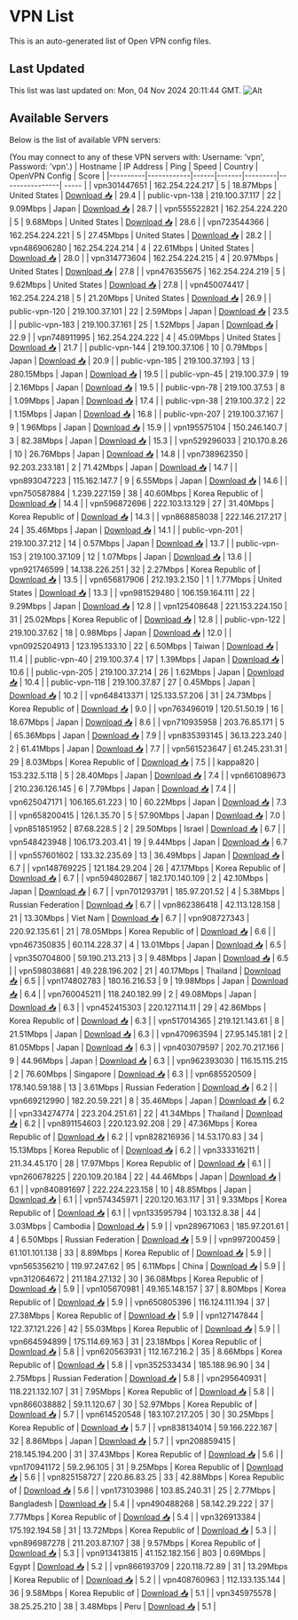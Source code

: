 # VPN List

This is an auto-generated list of Open VPN config files.

## Last Updated

This list was last updated on: Mon, 04 Nov 2024 20:11:44 GMT.
![Alt](https://repobeats.axiom.co/api/embed/186b98318ef1479477931607c1ad7d823f12451f.svg "Repobeats analytics image")

## Available Servers

Below is the list of available VPN servers:

(You may connect to any of these VPN servers with: Username: 'vpn', Password: 'vpn'.)
| Hostname | IP Address | Ping | Speed | Country | OpenVPN Config | Score |
|----------|------------|------|-------|---------|----------------| ----- |
| vpn301447651 | 162.254.224.217 | 5 | 18.87Mbps | United States | [Download 📥](./configs/server_0_US.ovpn) | 29.4 |
| public-vpn-138 | 219.100.37.117 | 22 | 9.09Mbps | Japan | [Download 📥](./configs/server_1_JP.ovpn) | 28.7 |
| vpn555522821 | 162.254.224.220 | 5 | 9.68Mbps | United States | [Download 📥](./configs/server_2_US.ovpn) | 28.6 |
| vpn723544366 | 162.254.224.221 | 5 | 27.45Mbps | United States | [Download 📥](./configs/server_3_US.ovpn) | 28.2 |
| vpn486906280 | 162.254.224.214 | 4 | 22.61Mbps | United States | [Download 📥](./configs/server_4_US.ovpn) | 28.0 |
| vpn314773604 | 162.254.224.215 | 4 | 20.97Mbps | United States | [Download 📥](./configs/server_5_US.ovpn) | 27.8 |
| vpn476355675 | 162.254.224.219 | 5 | 9.62Mbps | United States | [Download 📥](./configs/server_6_US.ovpn) | 27.8 |
| vpn450074417 | 162.254.224.218 | 5 | 21.20Mbps | United States | [Download 📥](./configs/server_7_US.ovpn) | 26.9 |
| public-vpn-120 | 219.100.37.101 | 22 | 2.59Mbps | Japan | [Download 📥](./configs/server_8_JP.ovpn) | 23.5 |
| public-vpn-183 | 219.100.37.161 | 25 | 1.52Mbps | Japan | [Download 📥](./configs/server_9_JP.ovpn) | 22.9 |
| vpn748911995 | 162.254.224.222 | 4 | 45.09Mbps | United States | [Download 📥](./configs/server_10_US.ovpn) | 21.7 |
| public-vpn-144 | 219.100.37.106 | 10 | 0.79Mbps | Japan | [Download 📥](./configs/server_11_JP.ovpn) | 20.9 |
| public-vpn-185 | 219.100.37.193 | 13 | 280.15Mbps | Japan | [Download 📥](./configs/server_12_JP.ovpn) | 19.5 |
| public-vpn-45 | 219.100.37.9 | 19 | 2.16Mbps | Japan | [Download 📥](./configs/server_13_JP.ovpn) | 19.5 |
| public-vpn-78 | 219.100.37.53 | 8 | 1.09Mbps | Japan | [Download 📥](./configs/server_14_JP.ovpn) | 17.4 |
| public-vpn-38 | 219.100.37.2 | 22 | 1.15Mbps | Japan | [Download 📥](./configs/server_15_JP.ovpn) | 16.8 |
| public-vpn-207 | 219.100.37.167 | 9 | 1.96Mbps | Japan | [Download 📥](./configs/server_16_JP.ovpn) | 15.9 |
| vpn195575104 | 150.246.140.7 | 3 | 82.38Mbps | Japan | [Download 📥](./configs/server_17_JP.ovpn) | 15.3 |
| vpn529296033 | 210.170.8.26 | 10 | 26.76Mbps | Japan | [Download 📥](./configs/server_18_JP.ovpn) | 14.8 |
| vpn738962350 | 92.203.233.181 | 2 | 71.42Mbps | Japan | [Download 📥](./configs/server_19_JP.ovpn) | 14.7 |
| vpn893047223 | 115.162.147.7 | 9 | 6.55Mbps | Japan | [Download 📥](./configs/server_20_JP.ovpn) | 14.6 |
| vpn750587884 | 1.239.227.159 | 38 | 40.60Mbps | Korea Republic of | [Download 📥](./configs/server_21_KR.ovpn) | 14.4 |
| vpn596872696 | 222.103.13.129 | 27 | 31.40Mbps | Korea Republic of | [Download 📥](./configs/server_22_KR.ovpn) | 14.3 |
| vpn868858038 | 222.146.217.217 | 24 | 35.46Mbps | Japan | [Download 📥](./configs/server_23_JP.ovpn) | 14.1 |
| public-vpn-201 | 219.100.37.212 | 14 | 0.57Mbps | Japan | [Download 📥](./configs/server_24_JP.ovpn) | 13.7 |
| public-vpn-153 | 219.100.37.109 | 12 | 1.07Mbps | Japan | [Download 📥](./configs/server_25_JP.ovpn) | 13.6 |
| vpn921746599 | 14.138.226.251 | 32 | 2.27Mbps | Korea Republic of | [Download 📥](./configs/server_26_KR.ovpn) | 13.5 |
| vpn656817906 | 212.193.2.150 | 1 | 1.77Mbps | United States | [Download 📥](./configs/server_27_US.ovpn) | 13.3 |
| vpn981529480 | 106.159.164.111 | 22 | 9.29Mbps | Japan | [Download 📥](./configs/server_28_JP.ovpn) | 12.8 |
| vpn125408648 | 221.153.224.150 | 31 | 25.02Mbps | Korea Republic of | [Download 📥](./configs/server_29_KR.ovpn) | 12.8 |
| public-vpn-122 | 219.100.37.62 | 18 | 0.98Mbps | Japan | [Download 📥](./configs/server_30_JP.ovpn) | 12.0 |
| vpn0925204913 | 123.195.133.10 | 22 | 6.50Mbps | Taiwan | [Download 📥](./configs/server_31_TW.ovpn) | 11.4 |
| public-vpn-40 | 219.100.37.4 | 17 | 1.39Mbps | Japan | [Download 📥](./configs/server_32_JP.ovpn) | 10.6 |
| public-vpn-205 | 219.100.37.214 | 26 | 1.62Mbps | Japan | [Download 📥](./configs/server_33_JP.ovpn) | 10.4 |
| public-vpn-118 | 219.100.37.87 | 27 | 0.45Mbps | Japan | [Download 📥](./configs/server_34_JP.ovpn) | 10.2 |
| vpn648413371 | 125.133.57.206 | 31 | 24.73Mbps | Korea Republic of | [Download 📥](./configs/server_35_KR.ovpn) | 9.0 |
| vpn763496019 | 120.51.50.19 | 16 | 18.67Mbps | Japan | [Download 📥](./configs/server_36_JP.ovpn) | 8.6 |
| vpn710935958 | 203.76.85.171 | 5 | 65.36Mbps | Japan | [Download 📥](./configs/server_37_JP.ovpn) | 7.9 |
| vpn835393145 | 36.13.223.240 | 2 | 61.41Mbps | Japan | [Download 📥](./configs/server_38_JP.ovpn) | 7.7 |
| vpn561523647 | 61.245.231.31 | 29 | 8.03Mbps | Korea Republic of | [Download 📥](./configs/server_39_KR.ovpn) | 7.5 |
| kappa820 | 153.232.5.118 | 5 | 28.40Mbps | Japan | [Download 📥](./configs/server_40_JP.ovpn) | 7.4 |
| vpn661089673 | 210.236.126.145 | 6 | 7.79Mbps | Japan | [Download 📥](./configs/server_41_JP.ovpn) | 7.4 |
| vpn625047171 | 106.165.61.223 | 10 | 60.22Mbps | Japan | [Download 📥](./configs/server_42_JP.ovpn) | 7.3 |
| vpn658200415 | 126.1.35.70 | 5 | 57.90Mbps | Japan | [Download 📥](./configs/server_43_JP.ovpn) | 7.0 |
| vpn851851952 | 87.68.228.5 | 2 | 29.50Mbps | Israel | [Download 📥](./configs/server_44_IL.ovpn) | 6.7 |
| vpn548423948 | 106.173.203.41 | 19 | 9.44Mbps | Japan | [Download 📥](./configs/server_45_JP.ovpn) | 6.7 |
| vpn557601602 | 133.32.235.69 | 13 | 36.49Mbps | Japan | [Download 📥](./configs/server_46_JP.ovpn) | 6.7 |
| vpn148769225 | 121.184.29.204 | 26 | 47.17Mbps | Korea Republic of | [Download 📥](./configs/server_47_KR.ovpn) | 6.7 |
| vpn594802867 | 182.170.140.109 | 2 | 42.10Mbps | Japan | [Download 📥](./configs/server_48_JP.ovpn) | 6.7 |
| vpn701293791 | 185.97.201.52 | 4 | 5.38Mbps | Russian Federation | [Download 📥](./configs/server_49_RU.ovpn) | 6.7 |
| vpn862386418 | 42.113.128.158 | 21 | 13.30Mbps | Viet Nam | [Download 📥](./configs/server_50_VN.ovpn) | 6.7 |
| vpn908727343 | 220.92.135.61 | 21 | 78.05Mbps | Korea Republic of | [Download 📥](./configs/server_51_KR.ovpn) | 6.6 |
| vpn467350835 | 60.114.228.37 | 4 | 13.01Mbps | Japan | [Download 📥](./configs/server_52_JP.ovpn) | 6.5 |
| vpn350704800 | 59.190.213.213 | 3 | 9.48Mbps | Japan | [Download 📥](./configs/server_53_JP.ovpn) | 6.5 |
| vpn598038681 | 49.228.196.202 | 21 | 40.17Mbps | Thailand | [Download 📥](./configs/server_54_TH.ovpn) | 6.5 |
| vpn174802783 | 180.16.216.53 | 9 | 19.98Mbps | Japan | [Download 📥](./configs/server_55_JP.ovpn) | 6.4 |
| vpn760045211 | 118.240.182.99 | 2 | 49.08Mbps | Japan | [Download 📥](./configs/server_56_JP.ovpn) | 6.3 |
| vpn452415303 | 220.127.114.11 | 29 | 42.86Mbps | Korea Republic of | [Download 📥](./configs/server_57_KR.ovpn) | 6.3 |
| vpn517014365 | 219.121.143.61 | 8 | 21.51Mbps | Japan | [Download 📥](./configs/server_58_JP.ovpn) | 6.3 |
| vpn470963594 | 27.95.145.181 | 2 | 81.05Mbps | Japan | [Download 📥](./configs/server_59_JP.ovpn) | 6.3 |
| vpn403079597 | 202.70.217.166 | 9 | 44.96Mbps | Japan | [Download 📥](./configs/server_60_JP.ovpn) | 6.3 |
| vpn962393030 | 116.15.115.215 | 2 | 76.60Mbps | Singapore | [Download 📥](./configs/server_61_SG.ovpn) | 6.3 |
| vpn685520509 | 178.140.59.188 | 13 | 3.61Mbps | Russian Federation | [Download 📥](./configs/server_62_RU.ovpn) | 6.2 |
| vpn669212990 | 182.20.59.221 | 8 | 35.46Mbps | Japan | [Download 📥](./configs/server_63_JP.ovpn) | 6.2 |
| vpn334274774 | 223.204.251.61 | 22 | 41.34Mbps | Thailand | [Download 📥](./configs/server_64_TH.ovpn) | 6.2 |
| vpn891154603 | 220.123.92.208 | 29 | 47.36Mbps | Korea Republic of | [Download 📥](./configs/server_65_KR.ovpn) | 6.2 |
| vpn828216936 | 14.53.170.83 | 34 | 15.13Mbps | Korea Republic of | [Download 📥](./configs/server_66_KR.ovpn) | 6.2 |
| vpn333316211 | 211.34.45.170 | 28 | 17.97Mbps | Korea Republic of | [Download 📥](./configs/server_67_KR.ovpn) | 6.1 |
| vpn260678225 | 220.109.20.184 | 22 | 44.46Mbps | Japan | [Download 📥](./configs/server_68_JP.ovpn) | 6.1 |
| vpn840891697 | 222.224.223.158 | 10 | 48.85Mbps | Japan | [Download 📥](./configs/server_69_JP.ovpn) | 6.1 |
| vpn574345971 | 220.120.163.117 | 31 | 9.33Mbps | Korea Republic of | [Download 📥](./configs/server_70_KR.ovpn) | 6.1 |
| vpn133595794 | 103.132.8.38 | 44 | 3.03Mbps | Cambodia | [Download 📥](./configs/server_71_KH.ovpn) | 5.9 |
| vpn289671063 | 185.97.201.61 | 4 | 6.50Mbps | Russian Federation | [Download 📥](./configs/server_72_RU.ovpn) | 5.9 |
| vpn997200459 | 61.101.101.138 | 33 | 8.89Mbps | Korea Republic of | [Download 📥](./configs/server_73_KR.ovpn) | 5.9 |
| vpn565356210 | 119.97.247.62 | 95 | 6.11Mbps | China | [Download 📥](./configs/server_74_CN.ovpn) | 5.9 |
| vpn312064672 | 211.184.27.132 | 30 | 36.08Mbps | Korea Republic of | [Download 📥](./configs/server_75_KR.ovpn) | 5.9 |
| vpn105670981 | 49.165.148.157 | 37 | 8.80Mbps | Korea Republic of | [Download 📥](./configs/server_76_KR.ovpn) | 5.9 |
| vpn650805396 | 116.124.111.194 | 37 | 27.38Mbps | Korea Republic of | [Download 📥](./configs/server_77_KR.ovpn) | 5.9 |
| vpn127147844 | 122.37.121.226 | 42 | 55.03Mbps | Korea Republic of | [Download 📥](./configs/server_78_KR.ovpn) | 5.9 |
| vpn664594899 | 175.114.69.163 | 31 | 23.18Mbps | Korea Republic of | [Download 📥](./configs/server_79_KR.ovpn) | 5.8 |
| vpn620563931 | 112.167.216.2 | 35 | 8.66Mbps | Korea Republic of | [Download 📥](./configs/server_80_KR.ovpn) | 5.8 |
| vpn352533434 | 185.188.96.90 | 34 | 2.75Mbps | Russian Federation | [Download 📥](./configs/server_81_RU.ovpn) | 5.8 |
| vpn295640931 | 118.221.132.107 | 31 | 7.95Mbps | Korea Republic of | [Download 📥](./configs/server_82_KR.ovpn) | 5.8 |
| vpn866038882 | 59.11.120.67 | 30 | 52.97Mbps | Korea Republic of | [Download 📥](./configs/server_83_KR.ovpn) | 5.7 |
| vpn614520548 | 183.107.217.205 | 30 | 30.25Mbps | Korea Republic of | [Download 📥](./configs/server_84_KR.ovpn) | 5.7 |
| vpn838134014 | 59.166.222.167 | 32 | 8.86Mbps | Japan | [Download 📥](./configs/server_85_JP.ovpn) | 5.7 |
| vpn208859415 | 218.145.194.200 | 31 | 37.43Mbps | Korea Republic of | [Download 📥](./configs/server_86_KR.ovpn) | 5.6 |
| vpn170941172 | 59.2.96.105 | 31 | 9.25Mbps | Korea Republic of | [Download 📥](./configs/server_87_KR.ovpn) | 5.6 |
| vpn825158727 | 220.86.83.25 | 33 | 42.88Mbps | Korea Republic of | [Download 📥](./configs/server_88_KR.ovpn) | 5.6 |
| vpn173103986 | 103.85.240.31 | 25 | 2.77Mbps | Bangladesh | [Download 📥](./configs/server_89_BD.ovpn) | 5.4 |
| vpn490488268 | 58.142.29.222 | 37 | 7.77Mbps | Korea Republic of | [Download 📥](./configs/server_90_KR.ovpn) | 5.4 |
| vpn326913384 | 175.192.194.58 | 31 | 13.72Mbps | Korea Republic of | [Download 📥](./configs/server_91_KR.ovpn) | 5.3 |
| vpn896987278 | 211.203.87.107 | 38 | 9.57Mbps | Korea Republic of | [Download 📥](./configs/server_92_KR.ovpn) | 5.3 |
| vpn913413815 | 41.152.182.156 | 803 | 0.69Mbps | Egypt | [Download 📥](./configs/server_93_EG.ovpn) | 5.2 |
| vpn866193709 | 220.118.72.89 | 31 | 13.29Mbps | Korea Republic of | [Download 📥](./configs/server_94_KR.ovpn) | 5.2 |
| vpn408760963 | 112.133.135.144 | 36 | 9.58Mbps | Korea Republic of | [Download 📥](./configs/server_95_KR.ovpn) | 5.1 |
| vpn345975578 | 38.25.25.210 | 38 | 3.48Mbps | Peru | [Download 📥](./configs/server_96_PE.ovpn) | 5.1 |
